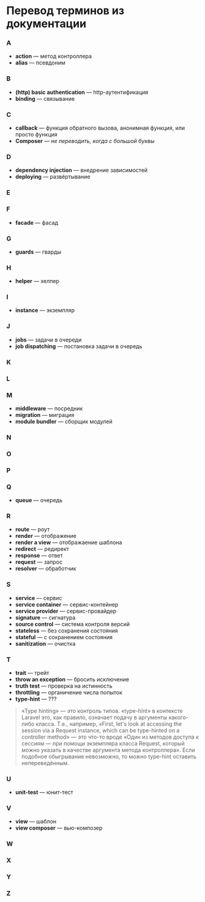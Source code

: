 # Перевод терминов из документации

### A

- **action** — метод контроллера
- **alias** — псевдоним

### B

- **(http) basic authentication** — http-аутентификация
- **binding** — связывание

### C

- **callback** — функция обратного вызова, анонимная функция, или просто функция
- **Composer** — _не переводить, когда с большой буквы_

### D

- **dependency injection** — внедрение зависимостей
- **deploying** — развёртывание

### E
### F

- **facade** — фасад

### G

- **guards** — гварды

### H

- **helper** — хелпер

### I

- **instance** — экземпляр

### J

- **jobs** — задачи в очереди 
- **job dispatching** — постановка задачи в очередь

### K
### L
### M

- **middleware** — посредник 
- **migration** — миграция
- **module bundler** — сборщик модулей

### N

### O
### P
### Q

- **queue** — очередь

### R

- **route** — роут
- **render** — отображение 
- **render a view** — отображаение шаблона
- **redirect** — редирект
- **response** — ответ
- **request** — запрос
- **resolver** — обработчик

### S

- **service** — сервис
- **service container** — сервис-контейнер
- **service provider** — сервис-провайдер
- **signature** — сигнатура
- **source control** — система контроля версий
- **stateless** — без сохранения состояния
- **stateful** — с сохранением состояния
- **sanitization** — очистка

### T

- **trait** — трейт
- **throw an exception** — бросить исключение
- **truth test** — проверка на истинность
- **throttling** — органичение числа попыток
- **type-hint** — ???
> «Type hinting» — это контроль типов. «type-hint» в контексте Laravel это, как правило, означает подачу в аргументы какого-либо класса. Т.е., например, «First, let's look at accessing the session via a Request instance, which can be type-hinted on a controller method» — это что-то вроде «Один из методов доступа к сессиям — при помощи экземпляра класса Request, который можно указать в качестве аргумента метода контроллера». Если подобное обыгрывание невозможно, то можно type-hint оставить непереведённым.

### U

- **unit-test** — юнит-тест

### V

- **view** — шаблон
- **view composer** — вью-композер

### W
### X
### Y
### Z
